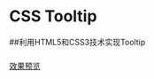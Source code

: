 # CSS Tooltip

##利用HTML5和CSS3技术实现Tooltip

###
[效果预览](http://js.jirengu.com/zujuw/1/edit?html,css,output)
